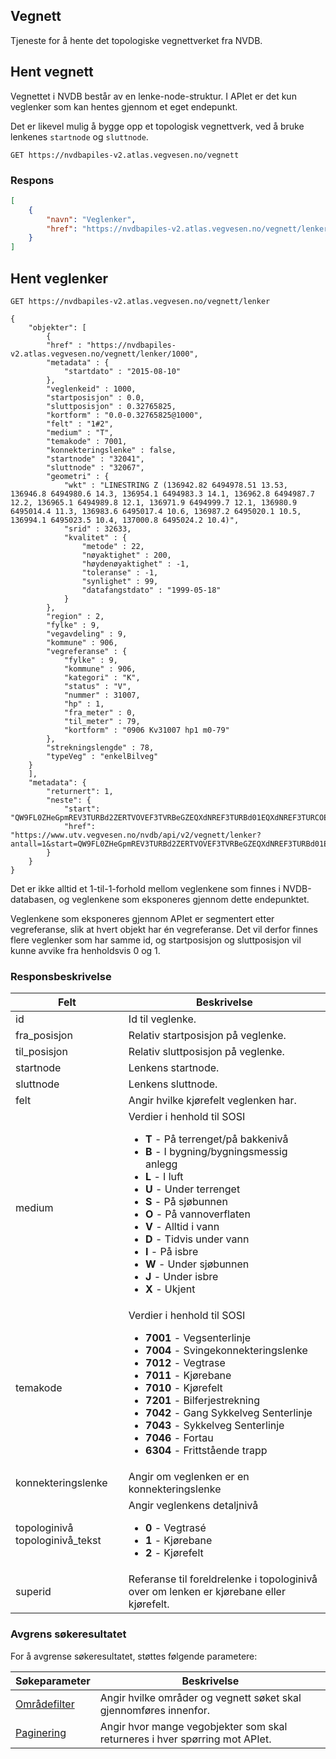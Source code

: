 ## Vegnett

Tjeneste for å hente det topologiske vegnettverket fra NVDB.

## Hent vegnett

Vegnettet i NVDB består av en lenke-node-struktur. I APIet er det kun veglenker som kan hentes gjennom et eget endepunkt.

Det er likevel mulig å bygge opp et topologisk vegnettverk, ved å bruke lenkenes `startnode` og `sluttnode`.

```
GET https://nvdbapiles-v2.atlas.vegvesen.no/vegnett
```


### Respons

```json
[
    {
        "navn": "Veglenker",
        "href": "https://nvdbapiles-v2.atlas.vegvesen.no/vegnett/lenker"
    }
]
```


## Hent veglenker

```
GET https://nvdbapiles-v2.atlas.vegvesen.no/vegnett/lenker
```


```
{
    "objekter": [
        {
        "href" : "https://nvdbapiles-v2.atlas.vegvesen.no/vegnett/lenker/1000",
        "metadata" : {
            "startdato" : "2015-08-10"
        },
        "veglenkeid" : 1000,
        "startposisjon" : 0.0,
        "sluttposisjon" : 0.32765825,
        "kortform" : "0.0-0.32765825@1000",
        "felt" : "1#2",
        "medium" : "T",
        "temakode" : 7001,
        "konnekteringslenke" : false,
        "startnode" : "32041",
        "sluttnode" : "32067",
        "geometri" : {
            "wkt" : "LINESTRING Z (136942.82 6494978.51 13.53, 136946.8 6494980.6 14.3, 136954.1 6494983.3 14.1, 136962.8 6494987.7 12.2, 136965.1 6494989.8 12.1, 136971.9 6494999.7 12.1, 136980.9 6495014.4 11.3, 136983.6 6495017.4 10.6, 136987.2 6495020.1 10.5, 136994.1 6495023.5 10.4, 137000.8 6495024.2 10.4)",
            "srid" : 32633,
            "kvalitet" : {
                "metode" : 22,
                "nøyaktighet" : 200,
                "høydenøyaktighet" : -1,
                "toleranse" : -1,
                "synlighet" : 99,
                "datafangstdato" : "1999-05-18"
            }
        },
        "region" : 2,
        "fylke" : 9,
        "vegavdeling" : 9,
        "kommune" : 906,
        "vegreferanse" : {
            "fylke" : 9,
            "kommune" : 906,
            "kategori" : "K",
            "status" : "V",
            "nummer" : 31007,
            "hp" : 1,
            "fra_meter" : 0,
            "til_meter" : 79,
            "kortform" : "0906 Kv31007 hp1 m0-79"
        },
        "strekningslengde" : 78,
        "typeVeg" : "enkelBilveg"
    }
    ],
    "metadata": {
        "returnert": 1,
        "neste": {
            "start": "QW9FL0ZHeGpmREV3TURBd2ZERTVOVEF3TVRBeGZEQXdNREF3TURBd01EQXdNREF3TURCOE0yWm1NREF3TURBd01EQXdNREF3TUE9PQ==",
            "href": "https://www.utv.vegvesen.no/nvdb/api/v2/vegnett/lenker?antall=1&start=QW9FL0ZHeGpmREV3TURBd2ZERTVOVEF3TVRBeGZEQXdNREF3TURBd01EQXdNREF3TURCOE0yWm1NREF3TURBd01EQXdNREF3TUE9PQ%3D%3D"
        }
    }
}
```


Det er ikke alltid et 1-til-1-forhold mellom veglenkene som finnes i NVDB-databasen, og veglenkene som eksponeres gjennom dette endepunktet.

Veglenkene som eksponeres gjennom APIet er segmentert etter vegreferanse, slik at hvert objekt har én vegreferanse. Det vil derfor finnes flere veglenker som har samme id, og startposisjon og sluttposisjon vil kunne avvike fra henholdsvis 0 og 1.

### Responsbeskrivelse

<table>
    <thead>
    <tr>
        <th>Felt</th>
        <th>Beskrivelse</th>
    </tr>
    </thead>
    <tbody>
    <tr>
        <td>id</td>
        <td>Id til veglenke.</td>
    </tr>
    <tr>
        <td>fra_posisjon</td>
        <td>Relativ startposisjon på veglenke.</td>
    </tr>
    <tr>
        <td>til_posisjon</td>
        <td>Relativ sluttposisjon på veglenke.</td>
    </tr>
    <tr>
        <td>startnode</td>
        <td>Lenkens startnode.</td>
    </tr>
    <tr>
        <td>sluttnode</td>
        <td>Lenkens sluttnode.</td>
    </tr>
    <tr>
        <td>felt</td>
        <td>Angir hvilke kjørefelt veglenken har.</td>
    </tr>
    <tr>
        <td>medium</td>
        <td>Verdier i henhold til SOSI
            <ul>
                <li><b>T</b> - På terrenget/på bakkenivå</li>
                <li><b>B</b> - I bygning/bygningsmessig anlegg</li>
                <li><b>L</b> - I luft</li>
                <li><b>U</b> - Under terrenget</li>
                <li><b>S</b> - På sjøbunnen</li>
                <li><b>O</b> - På vannoverflaten</li>
                <li><b>V</b> - Alltid i vann</li>
                <li><b>D</b> - Tidvis under vann</li>
                <li><b>I</b> - På isbre</li>
                <li><b>W</b> - Under sjøbunnen</li>
                <li><b>J</b> - Under isbre</li>
                <li><b>X</b> - Ukjent</li>
            </ul>
        </td>
    </tr>
    <tr>
        <td>temakode</td>
        <td>Verdier i henhold til SOSI
            <ul>
                <li><b>7001</b> - Vegsenterlinje</li>
                <li><b>7004</b> - Svingekonnekteringslenke</li>
                <li><b>7012</b> - Vegtrase</li>
                <li><b>7011</b> - Kjørebane</li>
                <li><b>7010</b> - Kjørefelt</li>
                <li><b>7201</b> - Bilferjestrekning</li>
                <li><b>7042</b> - Gang Sykkelveg Senterlinje</li>
                <li><b>7043</b> - Sykkelveg Senterlinje</li>
                <li><b>7046</b> - Fortau</li>
                <li><b>6304</b> - Frittstående trapp</li>
            </ul>
        </td>
    </tr>
    <tr>
        <td>konnekteringslenke</td>
        <td>Angir om veglenken er en konnekteringslenke</td>
    </tr>
    <tr>
        <td>topologinivå
            topologinivå_tekst</td>
        <td>Angir veglenkens detaljnivå
            <ul>
                <li><b>0</b> - Vegtrasé</li>
                <li><b>1</b> - Kjørebane</li>
                <li><b>2</b> - Kjørefelt</li>
            </ul>
        </td>
    </tr>
    <tr>
        <td>superid</td>
        <td>Referanse til foreldrelenke i topologinivå over om lenken er kjørebane eller kjørefelt.</td>
    </tr>
    </tbody>
</table>

### Avgrens søkeresultatet

For å avgrense søkeresultatet, støttes følgende parametere:

<table>
    <thead>
    <tr>
        <th>Søkeparameter</th>
        <th>Beskrivelse</th>
    </tr>
    </thead>
    <tbody>
    <tr>
        <td><a href="/parameter/lokasjonsfilter">Områdefilter</a></td>
        <td>Angir hvilke områder og vegnett søket skal gjennomføres innenfor.</td>
    </tr>
    <tr>
        <td><a href="/parameter/paginering">Paginering</a></td>
        <td>Angir hvor mange vegobjekter som skal returneres i hver spørring mot APIet.</td>
    </tr>
    </tbody>
</table>
